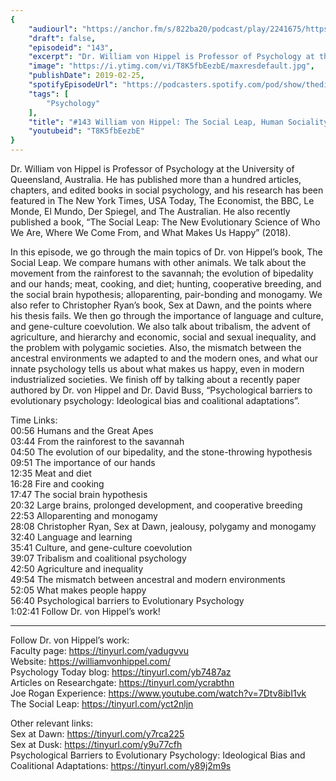 ```yaml
---
{
	"audiourl": "https://anchor.fm/s/822ba20/podcast/play/2241675/https%3A%2F%2Fd3ctxlq1ktw2nl.cloudfront.net%2Fproduction%2F2019-0-31%2F9121930-44100-2-3720ae228540c.m4a",
	"draft": false,
	"episodeid": "143",
	"excerpt": "Dr. William von Hippel is Professor of Psychology at the University of Queensland, Australia.  He has published more than a hundred articles, chapters, and edited books in social psychology, and his research has been featured in The New York Times, USA Today, The Economist, the BBC, Le Monde, El Mundo, Der Spiegel, and The Australian. He also recently published a book, “The Social Leap: The New Evolutionary Science of Who We Are, Where We Come From, and What Makes Us Happy” (2018).",
	"image": "https://i.ytimg.com/vi/T8K5fbEezbE/maxresdefault.jpg",
	"publishDate": 2019-02-25,
	"spotifyEpisodeUrl": "https://podcasters.spotify.com/pod/show/thedissenter/episodes/143-William-von-Hippel-The-Social-Leap--Human-Sociality--Mating--Agriculture--and-Happiness-e32tmb",
	"tags": [
		"Psychology"
	],
	"title": "#143 William von Hippel: The Social Leap, Human Sociality, Mating, Agriculture, and Happiness",
	"youtubeid": "T8K5fbEezbE"
}
---
```

Dr. William von Hippel is Professor of Psychology at the University of Queensland, Australia.  He has published more than a hundred articles, chapters, and edited books in social psychology, and his research has been featured in The New York Times, USA Today, The Economist, the BBC, Le Monde, El Mundo, Der Spiegel, and The Australian. He also recently published a book, “The Social Leap: The New Evolutionary Science of Who We Are, Where We Come From, and What Makes Us Happy” (2018).

In this episode, we go through the main topics of Dr. von Hippel’s book, The Social Leap. We compare humans with other animals. We talk about the movement from the rainforest to the savannah; the evolution of bipedality and our hands; meat, cooking, and diet; hunting, cooperative breeding, and the social brain hypothesis; alloparenting, pair-bonding and monogamy. We also refer to Christopher Ryan’s book, Sex at Dawn, and the points where his thesis fails. We then go through the importance of language and culture, and gene-culture coevolution. We also talk about tribalism, the advent of agriculture, and hierarchy and economic, social and sexual inequality, and the problem with polygamic societies. Also, the mismatch between the ancestral environments we adapted to and the modern ones, and what our innate psychology tells us about what makes us happy, even in modern industrialized societies. We finish off by talking about a recently paper authored by Dr. von Hippel and Dr. David Buss, “Psychological barriers to evolutionary psychology: Ideological bias and coalitional adaptations”. 

Time Links:  
<time>00:56</time> Humans and the Great Apes  
<time>03:44</time> From the rainforest to the savannah                                
<time>04:50</time> The evolution of our bipedality, and the stone-throwing hypothesis               
<time>09:51</time> The importance of our hands                
<time>12:35</time> Meat and diet  
<time>16:28</time> Fire and cooking   
<time>17:47</time> The social brain hypothesis          
<time>20:32</time> Large brains, prolonged development, and cooperative breeding      
<time>22:53</time> Alloparenting and monogamy  
<time>28:08</time> Christopher Ryan, Sex at Dawn, jealousy, polygamy and monogamy    
<time>32:40</time> Language and learning  
<time>35:41</time> Culture, and gene-culture coevolution  
<time>39:07</time> Tribalism and coalitional psychology      
<time>42:50</time> Agriculture and inequality  
<time>49:54</time> The mismatch between ancestral and modern environments  
<time>52:05</time> What makes people happy  
<time>56:40</time> Psychological barriers to Evolutionary Psychology  
<time>1:02:41</time> Follow Dr. von Hippel’s work!

---

Follow Dr. von Hippel’s work:  
Faculty page: https://tinyurl.com/yadugvvu  
Website: https://williamvonhippel.com/  
Psychology Today blog: https://tinyurl.com/yb7487az  
Articles on Researchgate: https://tinyurl.com/ycrabthn  
Joe Rogan Experience: https://www.youtube.com/watch?v=7Dtv8ibI1vk  
The Social Leap: https://tinyurl.com/yct2nljn

Other relevant links:  
Sex at Dawn: https://tinyurl.com/y7rca225  
Sex at Dusk: https://tinyurl.com/y9u77cfh  
Psychological Barriers to Evolutionary Psychology: Ideological Bias and Coalitional Adaptations: https://tinyurl.com/y89j2m9s
